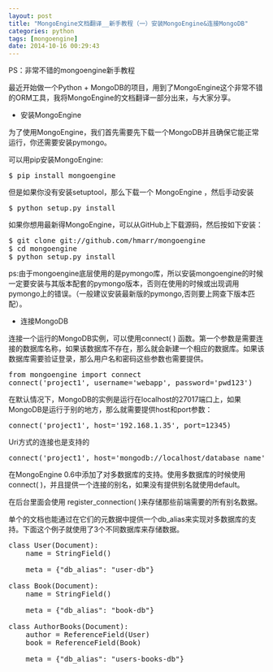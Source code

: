 ```yaml
---
layout: post
title: "MongoEngine文档翻译__新手教程（一）安装MongoEngine&连接MongoDB"
categories: python
tags: [mongoengine]
date: 2014-10-16 00:29:43
---
```


PS：非常不错的mongoengine新手教程

最近开始做一个Python + MongoDB的项目，用到了MongoEngine这个非常不错的ORM工具，我将MongoEngine的文档翻译一部分出来，与大家分享。

* 安装MongoEngine

为了使用MongoEngine，我们首先需要先下载一个MongoDB并且确保它能正常运行，你还需要安装pymongo。

可以用pip安装MongoEngine:

<pre>
$ pip install mongoengine  
</pre>

但是如果你没有安装setuptool，那么下载一个 MongoEngine ，然后手动安装 

<pre>
$ python setup.py install  
</pre>


如果你想用最新得MongoEngine，可以从GitHub上下载源码，然后按如下安装：

<pre>
$ git clone git://github.com/hmarr/mongoengine  
$ cd mongoengine  
$ python setup.py install  
</pre>

ps:由于mongoengine底层使用的是pymongo库，所以安装mongoengine的时候一定要安装与其版本配套的pymongo版本，否则在使用的时候或出现调用pymongo上的错误。（一般建议安装最新版的pymongo,否则要上网查下版本匹配）。

* 连接MongoDB

 连接一个运行的MongoDB实例，可以使用connect( ) 函数。第一个参数是需要连接的数据库名称，如果该数据库不存在，那么就会新建一个相应的数据库。如果该数据库需要验证登录，那么用户名和密码这些参数也需要提供。

<pre>
from mongoengine import connect  
connect('project1', username='webapp', password='pwd123')  
</pre>

在默认情况下，MongoDB的实例是运行在localhost的27017端口上，如果MongoDB是运行于别的地方，那么就需要提供host和port参数：

<pre>
connect('project1', host='192.168.1.35', port=12345)  
</pre>

Uri方式的连接也是支持的
<pre>
connect('project1', host='mongodb://localhost/database_name')  
</pre>
     
在MongoEngine 0.6中添加了对多数据库的支持。使用多数据库的时候使用 connect( )，并且提供一个连接的别名，如果没有提供别名就使用default。

在后台里面会使用 register_connection(  )来存储那些前端需要的所有别名数据。

单个的文档也能通过在它们的元数据中提供一个db_alias来实现对多数据库的支持。下面这个例子就使用了3个不同数据库来存储数据。

<pre>
class User(Document):  
    name = StringField()  
  
    meta = {"db_alias": "user-db"}  
  
class Book(Document):  
    name = StringField()  
  
    meta = {"db_alias": "book-db"}  
  
class AuthorBooks(Document):  
    author = ReferenceField(User)  
    book = ReferenceField(Book)  
  
    meta = {"db_alias": "users-books-db"}  

</pre>
